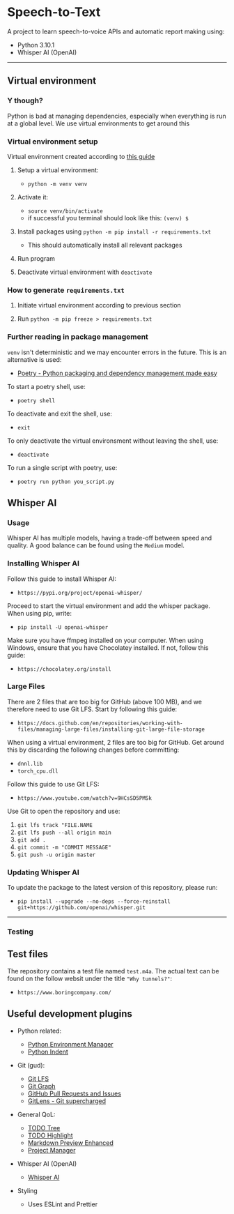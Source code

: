 # Speech-to-Text

A project to learn speech-to-voice APIs and automatic report making using:
- Python 3.10.1
- Whisper AI (OpenAI)

---

## Virtual environment

### Y though?

Python is bad at managing dependencies, especially when everything is run at a global level. We use virtual environments to get around this

### Virtual environment setup

Virtual environment created according to [this guide](https://realpython.com/python-virtual-environments-a-primer/)

1. Setup a virtual environment:
    - `python -m venv venv`
2. Activate it:
    - `source venv/bin/activate`
    - if successful you terminal should look like this: `(venv) $`

3. Install packages using `python -m pip install -r requirements.txt`
    - This should automatically install all relevant packages

4. Run program

5. Deactivate virtual environment with `deactivate`


### How to generate `requirements.txt`

1. Initiate virtual environment according to previous section 

2. Run `python -m pip freeze > requirements.txt`

### Further reading in package management

`venv` isn't deterministic and we may encounter errors in the future. This is an alternative is used:

- [Poetry - Python packaging and dependency management made easy](https://python-poetry.org/)

To start a poetry shell, use:

- `poetry shell`

To deactivate and exit the shell, use:

- `exit`

To only deactivate the virtual environsment without leaving the shell, use:

- `deactivate`

To run a single script with poetry, use:

- `poetry run python you_script.py`


## Whisper AI

### Usage

Whisper AI has multiple models, having a trade-off between speed and quality. A good balance can be found using the `Medium` model.

### Installing Whisper AI

Follow this guide to install Whisper AI:

- `https://pypi.org/project/openai-whisper/`

Proceed to start the virtual environment and add the whisper package. When using pip, write:

- `pip install -U openai-whisper`

Make sure you have ffmpeg installed on your computer. When using Windows, ensure that you have Chocolatey installed. If not, follow this guide:

- `https://chocolatey.org/install`

### Large Files

There are 2 files that are too big for GitHub (above 100 MB), and we therefore need to use Git LFS. Start by following this guide:

- `https://docs.github.com/en/repositories/working-with-files/managing-large-files/installing-git-large-file-storage`

When using a virtual environment, 2 files are too big for GitHub. Get around this by discarding the following changes before committing:

- `dnnl.lib`
- `torch_cpu.dll`

Follow this guide to use Git LFS:

- `https://www.youtube.com/watch?v=9HCsSD5PMSk`

Use Git to open the repository and use:

1. `git lfs track "FILE.NAME`
2. `git lfs push --all origin main`
3. `git add .`
4. `git commit -m "COMMIT MESSAGE"`
5. `git push -u origin master`

### Updating Whisper AI

To update the package to the latest version of this repository, please run:

- `pip install --upgrade --no-deps --force-reinstall git+https://github.com/openai/whisper.git`

---

### Testing

## Test files

The repository contains a test file named `test.m4a`. The actual text can be found on the follow websit under the title `"Why tunnels?"`:

- `https://www.boringcompany.com/`


## Useful development plugins

- Python related:
    - [Python Environment Manager](https://marketplace.visualstudio.com/items?itemName=donjayamanne.python-environment-manager)
    - [Python Indent](https://marketplace.visualstudio.com/items?itemName=KevinRose.vsc-python-indent)
- Git (gud):
    - [Git LFS](https://git-lfs.com/)
    - [Git Graph](https://marketplace.visualstudio.com/items?itemName=mhutchie.git-graph)
    - [GitHub Pull Requests and Issues](https://marketplace.visualstudio.com/items?itemName=GitHub.vscode-pull-request-github)
    - [GitLens - Git supercharged](https://marketplace.visualstudio.com/items?itemName=eamodio.gitlens)
- General QoL:
    - [TODO Tree](https://marketplace.visualstudio.com/items?itemName=Gruntfuggly.todo-tree)
    - [TODO Highlight](https://marketplace.visualstudio.com/items?itemName=wayou.vscode-todo-highlight)
    - [Markdown Preview Enhanced](https://marketplace.visualstudio.com/items?itemName=shd101wyy.markdown-preview-enhanced)
    - [Project Manager](https://marketplace.visualstudio.com/items?itemName=alefragnani.project-manager)
- Whisper AI (OpenAI)
    - [Whisper AI](https://pypi.org/project/openai-whisper/)

- Styling
    - Uses ESLint and Prettier